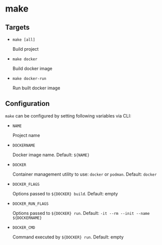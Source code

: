make
====


Targets
-------

- `make [all]`

  Build project

- `make docker`

  Build docker image

- `make docker-run`

  Run built docker image


Configuration
-------------

`make` can be configured by setting following variables via CLI:

- `NAME`

  Project name

- `DOCKERNAME`

  Docker image name.  Default: `${NAME}`

- `DOCKER`

  Container management utility to use: `docker` or `podman`.
  Default: `docker`

- `DOCKER_FLAGS`

  Options passed to `${DOCKER} build`.  Default: empty

- `DOCKER_RUN_FLAGS`

  Options passed to `${DOCKER} run`.
  Default: `-it --rm --init --name ${DOCKERNAME}`

- `DOCKER_CMD`

  Command executed by `${DOCKER} run`.  Default: empty
